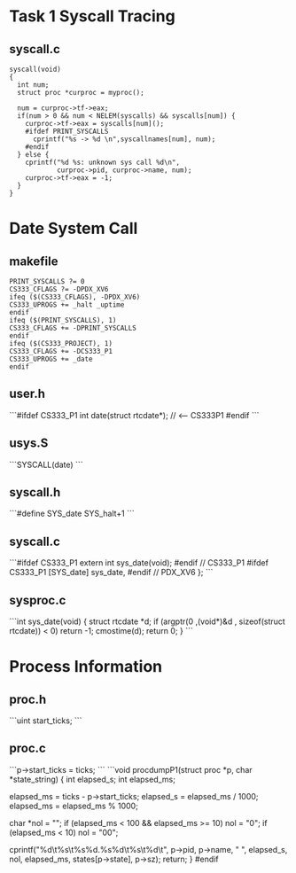 <h1> Task 1 Syscall Tracing </h1>

<h2> syscall.c </h2>

```void
syscall(void)
{
  int num;
  struct proc *curproc = myproc();

  num = curproc->tf->eax;
  if(num > 0 && num < NELEM(syscalls) && syscalls[num]) {
    curproc->tf->eax = syscalls[num]();
    #ifdef PRINT_SYSCALLS
      cprintf("%s -> %d \n",syscallnames[num], num);
    #endif
  } else {
    cprintf("%d %s: unknown sys call %d\n",
            curproc->pid, curproc->name, num);
    curproc->tf->eax = -1;
  }
}
```

<h1> Date System Call </h1>

<h2> makefile </h2>

```CS333_PROJECT ?= 1
PRINT_SYSCALLS ?= 0
CS333_CFLAGS ?= -DPDX_XV6
ifeq ($(CS333_CFLAGS), -DPDX_XV6)
CS333_UPROGS +=	_halt _uptime
endif
ifeq ($(PRINT_SYSCALLS), 1)
CS333_CFLAGS += -DPRINT_SYSCALLS
endif
ifeq ($(CS333_PROJECT), 1)
CS333_CFLAGS += -DCS333_P1
CS333_UPROGS += _date
endif
```

<h2>user.h</h2>
```#ifdef CS333_P1
int date(struct rtcdate*); // <-- CS333P1
#endif 
```

<h2> usys.S </h2>
```SYSCALL(date)
```

<h2> syscall.h </h2>
```#define SYS_date    SYS_halt+1
```

<h2> syscall.c </h2>
```#ifdef CS333_P1
extern int sys_date(void);
#endif // CS333_P1
#ifdef CS333_P1
[SYS_date]    sys_date,
#endif // PDX_XV6
};
```

<h2>sysproc.c</h2>
```int
sys_date(void)
{
  struct rtcdate *d;
  if (argptr(0 ,(void*)&d , sizeof(struct rtcdate)) < 0)
    return -1;
  cmostime(d);
  return 0;
}
```

<h1>Process Information</h1>
<h2>proc.h </h2>
```uint start_ticks;
```

<h2>proc.c</h2>
```p->start_ticks = ticks;
```
```void procdumpP1(struct proc *p, char *state_string)
{
  int elapsed_s;
  int elapsed_ms;

  elapsed_ms = ticks - p->start_ticks;
  elapsed_s = elapsed_ms / 1000;
  elapsed_ms = elapsed_ms % 1000;

  char *nol = "";
  if (elapsed_ms < 100 && elapsed_ms >= 10)
    nol = "0";
  if (elapsed_ms < 10)
    nol = "00";

  cprintf("%d\t%s\t%s%d.%s%d\t%s\t%d\t",
          p->pid, p->name, "     ", elapsed_s, nol, elapsed_ms, states[p->state], p->sz);
  return;
}
#endif
```
